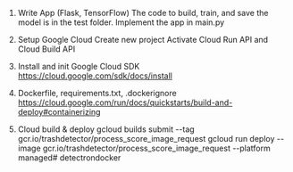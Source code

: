 
1. Write App (Flask, TensorFlow)
The code to build, train, and save the model is in the test folder.
Implement the app in main.py

2. Setup Google Cloud
Create new project
Activate Cloud Run API and Cloud Build API

3. Install and init Google Cloud SDK
https://cloud.google.com/sdk/docs/install

4. Dockerfile, requirements.txt, .dockerignore
https://cloud.google.com/run/docs/quickstarts/build-and-deploy#containerizing

5. Cloud build & deploy
gcloud builds submit --tag gcr.io/trashdetector/process_score_image_request
gcloud run deploy --image gcr.io/trashdetector/process_score_image_request --platform managed#   d e t e c t r o n d o c k e r  
 